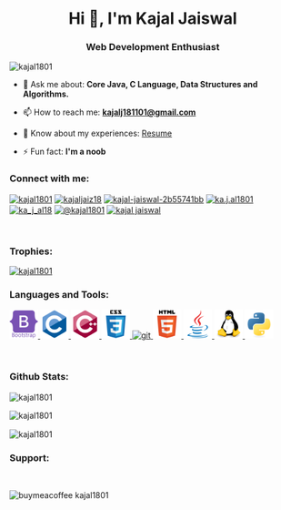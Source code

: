 <h1 align="center">Hi 👋, I'm Kajal Jaiswal</h1>
<h3 align="center">Web Development Enthusiast</h3>

<p align="left"> <img src="https://komarev.com/ghpvc/?username=kajal1801&label=Profile%20views&color=0e75b6&style=flat" alt="kajal1801" /> </p>

- 💬 Ask me about: **Core Java, C Language, Data Structures and Algorithms.**

- 📫 How to reach me: **kajalj181101@gmail.com**

- 📄 Know about my experiences: [Resume](https://drive.google.com/file/d/1bx_xJ7nj9wa_pvyY3iAOdAt95zRdXX5d/view?usp=sharing)

- ⚡ Fun fact: **I'm a noob**

<h3 align="left">Connect with me:</h3>
<p align="left">
<a href="https://dev.to/kajal1801" target="blank"><img align="center" src="https://raw.githubusercontent.com/rahuldkjain/github-profile-readme-generator/master/src/images/icons/Social/devto.svg" alt="kajal1801" height="40" width="50" /></a>
<a href="https://twitter.com/kajaljaiz18" target="blank"><img align="center" src="https://raw.githubusercontent.com/rahuldkjain/github-profile-readme-generator/master/src/images/icons/Social/twitter.svg" alt="kajaljaiz18" height="40" width="50" /></a>
<a href="https://linkedin.com/in/kajal-jaiswal-2b55741bb" target="blank"><img align="center" src="https://raw.githubusercontent.com/rahuldkjain/github-profile-readme-generator/master/src/images/icons/Social/linked-in-alt.svg" alt="kajal-jaiswal-2b55741bb" height="40" width="50" /></a>
<a href="https://fb.com/ka.j.al1801" target="blank"><img align="center" src="https://raw.githubusercontent.com/rahuldkjain/github-profile-readme-generator/master/src/images/icons/Social/facebook.svg" alt="ka.j.al1801" height="40" width="50" /></a>
<a href="https://instagram.com/ka_j_al18" target="blank"><img align="center" src="https://raw.githubusercontent.com/rahuldkjain/github-profile-readme-generator/master/src/images/icons/Social/instagram.svg" alt="ka_j_al18" height="40" width="50" /></a>
<a href="https://medium.com/@kajal1801" target="blank"><img align="center" src="https://raw.githubusercontent.com/rahuldkjain/github-profile-readme-generator/master/src/images/icons/Social/medium.svg" alt="@kajal1801" height="40" width="50" /></a>
<a href="https://www.youtube.com/c/kajal jaiswal" target="blank"><img align="center" src="https://raw.githubusercontent.com/rahuldkjain/github-profile-readme-generator/master/src/images/icons/Social/youtube.svg" alt="kajal jaiswal" height="40" width="50" /></a>
</p>
<br>
<h3 align="left">Trophies:</h3>
<p align="left"> <a href="https://github.com/ryo-ma/github-profile-trophy" ><img src="https://github-profile-trophy.vercel.app/?username=kajal1801" alt="kajal1801" /></a> </p>

<h3 align="left">Languages and Tools:</h3>
<p align="left"> <a href="https://getbootstrap.com" target="_blank" rel="noreferrer"> <img src="https://raw.githubusercontent.com/devicons/devicon/master/icons/bootstrap/bootstrap-plain-wordmark.svg" alt="bootstrap" width="50" height="50"/> </a> <a href="https://www.cprogramming.com/" target="_blank" rel="noreferrer"> <img src="https://raw.githubusercontent.com/devicons/devicon/master/icons/c/c-original.svg" alt="c" width="50" height="50"/> </a> <a href="https://www.w3schools.com/cpp/" target="_blank" rel="noreferrer"> <img src="https://raw.githubusercontent.com/devicons/devicon/master/icons/cplusplus/cplusplus-original.svg" alt="cplusplus" width="50" height="50"/> </a> <a href="https://www.w3schools.com/css/" target="_blank" rel="noreferrer"> <img src="https://raw.githubusercontent.com/devicons/devicon/master/icons/css3/css3-original-wordmark.svg" alt="css3" width="50" height="50"/> </a> <a href="https://git-scm.com/" target="_blank" rel="noreferrer"> <img src="https://www.vectorlogo.zone/logos/git-scm/git-scm-icon.svg" alt="git" width="50" height="50"/> </a> <a href="https://www.w3.org/html/" target="_blank" rel="noreferrer"> <img src="https://raw.githubusercontent.com/devicons/devicon/master/icons/html5/html5-original-wordmark.svg" alt="html5" width="50" height="50"/> </a> <a href="https://www.java.com" target="_blank" rel="noreferrer"> <img src="https://raw.githubusercontent.com/devicons/devicon/master/icons/java/java-original.svg" alt="java" width="50" height="50"/> </a> <a href="https://www.linux.org/" target="_blank" rel="noreferrer"> <img src="https://raw.githubusercontent.com/devicons/devicon/master/icons/linux/linux-original.svg" alt="linux" width="50" height="50"/> </a> <a href="https://www.python.org" target="_blank" rel="noreferrer"> <img src="https://raw.githubusercontent.com/devicons/devicon/master/icons/python/python-original.svg" alt="python" width="50" height="50"/> </a> </p>

<br>
 
 <h3 align="left">Github Stats:</h3>
<p><img align="center" src="https://github-readme-stats.vercel.app/api/top-langs?username=kajal1801&show_icons=true&locale=en&layout=compact" alt="kajal1801" /></p>

<p><img align="center" src="https://github-readme-stats.vercel.app/api?username=kajal1801&show_icons=true&locale=en" alt="kajal1801" /></p>

<p><img align="center" src="https://github-readme-streak-stats.herokuapp.com/?user=kajal1801&" alt="kajal1801" /></p>

<h3 align="left">Support:</h3>
<br>
<p><a href="https://www.buymeacoffee.com/kajal1801"> <img align="left" src="https://cdn.buymeacoffee.com/buttons/v2/default-yellow.png" height="50" width="210" alt="buymeacoffee kajal1801" /></a></p>
